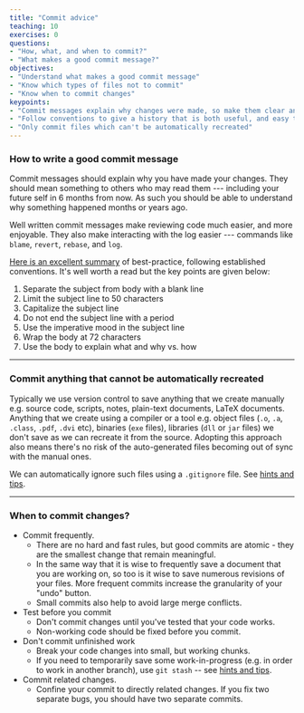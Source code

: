 ```yaml
---
title: "Commit advice"
teaching: 10
exercises: 0
questions:
- "How, what, and when to commit?"
- "What makes a good commit message?"
objectives:
- "Understand what makes a good commit message"
- "Know which types of files not to commit"
- "Know when to commit changes"
keypoints:
- "Commit messages explain why changes were made, so make them clear and concise"
- "Follow conventions to give a history that is both useful, and easy to read"
- "Only commit files which can't be automatically recreated"
---
```


### How to write a good commit message

Commit messages should explain why you have made your changes. They should mean
something to others who may read them --- including your future self in 6 months
from now.
As such you should be able to understand why something happened months
or years ago.

Well written commit messages make reviewing code much easier, and more enjoyable.
They also make interacting with the log easier --- commands like `blame`, `revert`,
`rebase`, and `log`.

[Here is an excellent summary](http://chris.beams.io/posts/git-commit/) of
best-practice, following established conventions.
It's well worth a read but the key points are given below:

1. Separate the subject from body with a blank line
2. Limit the subject line to 50 characters
3. Capitalize the subject line
4. Do not end the subject line with a period
5. Use the imperative mood in the subject line
6. Wrap the body at 72 characters
7. Use the body to explain what and why vs. how

---

### Commit anything that cannot be automatically recreated

Typically we use version control to save anything that we create manually
e.g. source code, scripts, notes, plain-text documents, LaTeX documents.
Anything that we create using a compiler or a tool e.g. object files (`.o`,
`.a`, `.class`, `.pdf`, `.dvi` etc), binaries (`exe` files), libraries (`dll`
or `jar` files) we don't save as we can recreate it from the source. Adopting
this approach also means there's no risk of the auto-generated files becoming
out of sync with the manual ones.

We can automatically ignore such files using a `.gitignore` file.
See [hints and tips]({{page.root}}/12-hints-and-tips).

---

### When to commit changes?

- Commit frequently.
	- There are no hard and fast rules, but good commits are atomic -
	  they are the smallest change that remain meaningful.
	- In the same way that it is wise to frequently save a document that you are
	  working on, so too is it wise to save numerous revisions of your files.
	  More frequent commits increase the granularity of your "undo" button.
	- Small commits also help to avoid large merge conflicts.
- Test before you commit
	- Don't commit changes until you've tested that your code works.
	- Non-working code should be fixed before you commit.
- Don't commit unfinished work
	- Break your code changes into small, but working chunks.
	- If you need to temporarily save some work-in-progress
	  (e.g. in order to work in another branch),
	  use `git stash` -- see [hints and tips]({{page.root}}/12-hints-and-tips).
- Commit related changes.
	- Confine your commit to directly related changes.
	  If you fix two separate bugs, you should have two separate commits.
